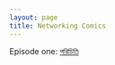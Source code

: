 ```yaml
---
layout: page
title: Networking Comics
---
```



Episode one: <a href="/Networking_Comics/Episode_001/" target="_blank">পরিচিতি</a>